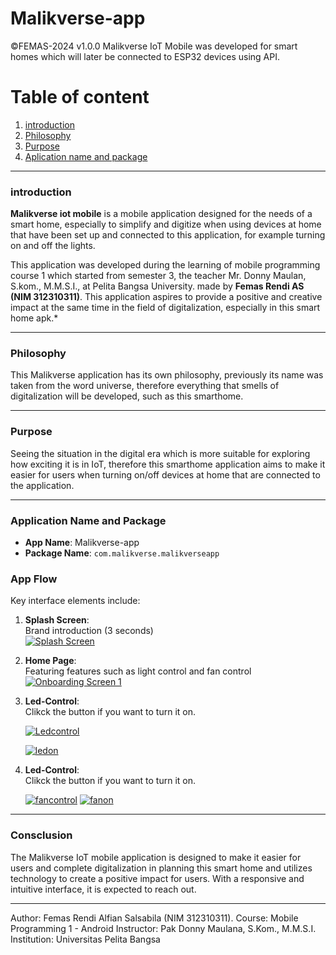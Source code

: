 # Malikverse-app
©FEMAS-2024 v1.0.0  Malikverse IoT Mobile was developed for smart homes which will later be connected to ESP32 devices using API.


# Table of content

 1.  [introduction](https://github.com/angfemas/Malikverse-app/blob/main/README.md#introduction)
 2.  [Philosophy](https://github.com/angfemas/Malikverse-app/blob/main/README.md#philosophy)
 3. [Purpose](https://github.com/angfemas/Malikverse-app/blob/main/README.md#purpose)
 4. [Aplication name and package](https://github.com/angfemas/Malikverse-app/blob/main/README.md#application-name-and-package)
____

### introduction

**Malikverse iot mobile** is a mobile application designed for the needs of a smart home, especially to simplify and digitize when using devices at home that have been set up and connected to this application, for example turning on and off the lights.

This application was developed during the learning of mobile programming course 1 which started from semester 3, the teacher Mr. Donny Maulan, S.kom., M.M.S.I., at Pelita Bangsa University. made by **Femas Rendi AS (NIM 312310311)**.
This application aspires to provide a positive and creative impact at the same time in the field of digitalization, especially in this smart home apk.*
___
### Philosophy

  
This Malikverse application has its own philosophy, previously its name was taken from the word universe, therefore everything that smells of digitalization will be developed, such as this smarthome.


___

### Purpose

  
Seeing the situation in the digital era which is more suitable for exploring how exciting it is in IoT, therefore this smarthome application aims to make it easier for users when turning on/off devices at home that are connected to the application.


___
### Application Name and Package

-   **App Name**: Malikverse-app
-   **Package Name**:  `com.malikverse.malikverseapp`

### App Flow

[](https://github.com/nandurstudio/Jempol-Peduli?tab=readme-ov-file#app-flow)

Key interface elements include:

1.  **Splash Screen**:  
    Brand introduction (3 seconds)  
    [![Splash Screen](https://github.com/angfemas/malikverse_app_1/blob/main/UI_Concept/splash_screen.png)](https://github.com/angfemas/malikverse_app_1/blob/main/UI_Concept/splash_screen.png)
    
2.  **Home Page**:  
    Featuring features such as light control and fan control  
    [![Onboarding Screen 1](https://github.com/angfemas/malikverse_app_1/blob/main/UI_Concept/main_activity.png)](https://github.com/angfemas/malikverse_app_1/blob/main/UI_Concept/main_activity.png)
    
3.  **Led-Control**:  
    Clikck the button if you want to turn it on.
    
    [![Ledcontrol](https://github.com/angfemas/malikverse_app_1/blob/main/UI_Concept/led_control.png)](https://github.com/angfemas/malikverse_app_1/blob/main/UI_Concept/led_control.png)
    
    [![ledon](https://github.com/angfemas/malikverse_app_1/blob/main/UI_Concept/led_control_on.png)](https://github.com/angfemas/malikverse_app_1/blob/main/UI_Concept/led_control_on.png)
    
4.  **Led-Control**:  
    Clikck the button if you want to turn it on.
    
    [![fancontrol](https://github.com/angfemas/malikverse_app_1/blob/main/UI_Concept/fan_control.png)](https://github.com/angfemas/malikverse_app_1/blob/main/UI_Concept/fan_control.png)
    [![fanon](https://github.com/angfemas/malikverse_app_1/blob/main/UI_Concept/fan_control_on.png)](https://github.com/angfemas/malikverse_app_1/blob/main/UI_Concept/fan_control_on.png)

___
### Consclusion

The Malikverse IoT mobile application is designed to make it easier for users and complete digitalization in planning this smart home and utilizes technology to create a positive impact for users. With a responsive and intuitive interface, it is expected to reach out.
___
Author: Femas Rendi Alfian Salsabila (NIM 312310311).
Course: Mobile Programming 1 - Android
Instructor: Pak Donny Maulana, S.Kom., M.M.S.I.
Institution: Universitas Pelita Bangsa
